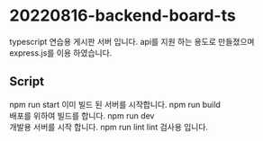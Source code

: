 # 20220816-backend-board-ts

typescript 연습용 게시판 서버 입니다. api를 지원 하는 용도로 만들졌으며 express.js를 이용 하였습니다.


## Script

npm run start
이미 빌드 된 서버를 시작합니다.
npm run build  
배포를 위하여 빌드를 합니다.
npm run dev  
개발용 서버를 시작 합니다.
npm run lint
lint 검사용 입니다.
